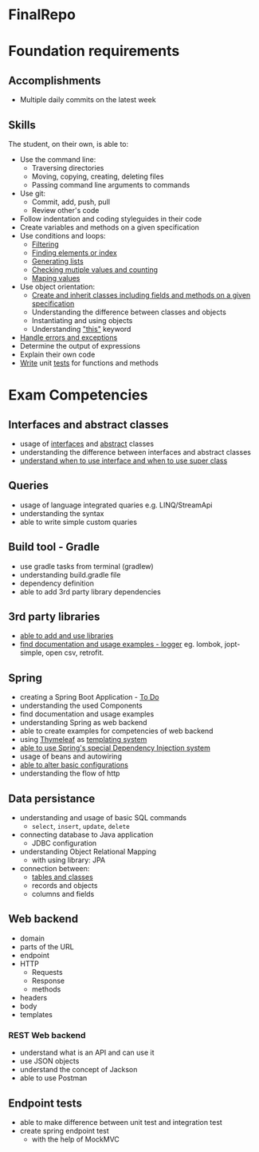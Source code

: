 # FinalRepo
# Foundation requirements

## Accomplishments

 -  Multiple daily commits on the latest week

## Skills

The student, on their own, is able to:

 -  Use the command line:
     -  Traversing directories
     -  Moving, copying, creating, deleting files
     -  Passing command line arguments to commands
 -  Use git:
     -  Commit, add, push, pull
     -  Review other's code
 -  Follow indentation and coding styleguides in their code
 -  Create variables and methods on a given specification
 -  Use conditions and loops:
     -  [Filtering](https://github.com/greenfox-academy/nezihcihan/blob/master/week02/day-1/src/OddEven.java)
     -  [Finding elements or index](https://github.com/greenfox-academy/nezihcihan/blob/master/week02/day-3/src/ElementFinder.java)
     -  [Generating lists](https://github.com/greenfox-academy/nezihcihan/blob/master/week02/day-3/src/IsInList.java)
     -  [Checking mutiple values and counting](https://github.com/greenfox-academy/nezihcihan/blob/master/week02/day-3/src/Calculator.java)
     -  [Maping values](https://github.com/greenfox-academy/nezihcihan/blob/master/week02/day-3/src/HeWillNever.java)
 -  Use object orientation:
     -  [Create and inherit classes including fields and methods on a given specification](https://github.com/greenfox-academy/nezihcihan/tree/master/week04/day-2/src/gardenapp)
     -  Understanding the difference between classes and objects
     -  Instantiating and using objects
     -  Understanding ["this"](https://www.guru99.com/java-this-keyword.html) keyword
 -  [Handle errors and exceptions](https://github.com/greenfox-academy/nezihcihan/blob/master/week03/day-2/src/DivideByZero.java)
 -  Determine the output of expressions
 -  Explain their own code
 -  [Write](https://github.com/greenfox-academy/nezihcihan/blob/master/week04/day-3/src/Anagram.java) unit [tests](https://github.com/greenfox-academy/nezihcihan/blob/master/week04/day-3/tests/AnagramTest.java) for functions and methods
 
 # Exam Competencies

## Interfaces and abstract classes

- usage of [interfaces](https://github.com/greenfox-academy/nezihcihan/tree/master/week06/day-2/src/charsequence) and [abstract](https://github.com/greenfox-academy/nezihcihan/tree/master/week06/day-2/src/main/java/music) classes
- understanding the difference between interfaces and abstract classes
- [understand when to use interface and when to use super class](https://stackoverflow.com/questions/4090834/when-do-i-use-super)

## Queries
- usage of language integrated quaries e.g. LINQ/StreamApi
- understanding the syntax
- able to write simple custom quaries

## Build tool - Gradle

- use gradle tasks from terminal (gradlew)
- understanding build.gradle file
- dependency definition
- able to add 3rd party library dependencies

## 3rd party libraries

- [able to add and use libraries](https://github.com/greenfox-academy/nezihcihan/blob/master/week08/day-2/todo-database/build.gradle)
- [find documentation and usage examples - logger](https://github.com/greenfox-academy/huli-kalendaryo-backend/blob/dev/src/main/java/com/greenfoxacademy/opal/kalendaryo/kalendaryo/controllers/NotificationController.java)
eg. lombok, jopt-simple, open csv, retrofit.

## Spring

- creating a Spring Boot Application - [To Do](https://github.com/greenfox-academy/nezihcihan/tree/master/week08/day-2/todo-database)
- understanding the used Components
- find documentation and usage examples
- understanding Spring as web backend
- able to create examples for competencies of web backend
- using [Thymeleaf](https://github.com/greenfox-academy/nezihcihan/blob/master/week08/day-2/todo-database/src/main/resources/templates/editassignee.html) as [templating system](https://github.com/greenfox-academy/nezihcihan/blob/master/week08/day-2/todo-database/src/main/java/com/greenfox/nezih/tododatabase/controller/AssigneeController.java)
- [able to use Spring's special Dependency Injection system](https://github.com/greenfox-academy/nezihcihan/blob/master/week08/day-2/todo-database/src/main/java/com/greenfox/nezih/tododatabase/controller/AssigneeController.java)
- usage of beans and autowiring 
- [able to alter basic configurations](https://github.com/greenfox-academy/huli-kalendaryo-backend/blob/dev/src/main/resources/application.properties.example) 
- understanding the flow of http

## Data persistance

- understanding and usage of basic SQL commands
  - `select`, `insert`, `update`, `delete`
- connecting database to Java application
  - JDBC configuration
- understanding Object Relational Mapping
  - with using library: JPA
- connection between:
  - [tables and classes](https://github.com/greenfox-academy/nezihcihan/blob/master/week08/day-2/todo-database/src/main/java/com/greenfox/nezih/tododatabase/module/Todo.java)
  - records and objects
  - columns and fields

## Web backend

- domain
- parts of the URL
- endpoint
- HTTP
  - Requests
  - Response
  - methods
- headers
- body
- templates

### REST Web backend

- understand what is an API and can use it
- use JSON objects
- understand the concept of Jackson
- able to use Postman

## Endpoint tests

- able to make difference between unit test and integration test
- create spring endpoint test
  - with the help of MockMVC